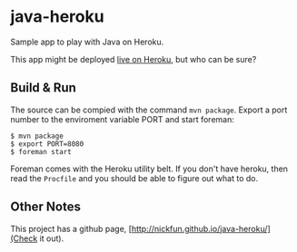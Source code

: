 # java-heroku

Sample app to play with Java on Heroku.

This app might be deployed [live on Heroku](http://aqueous-refuge-9456.herokuapp.com/), but who can be sure?

## Build & Run

The source can be compied with the command `mvn package`. Export a port number to the enviroment variable PORT and start foreman:

    $ mvn package
    $ export PORT=8080
    $ foreman start

Foreman comes with the Heroku utility belt. If you don't have heroku, then read the `Procfile` and you should be able to figure out what to do.

## Other Notes

This project has a github page, [http://nickfun.github.io/java-heroku/](Check it out).